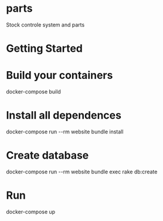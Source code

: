 # parts
  Stock controle system and parts

# Getting Started

# Build your containers

  docker-compose build

# Install all dependences

 docker-compose run --rm website bundle install

# Create database

  docker-compose run --rm website bundle exec rake db:create

# Run

  docker-compose up

